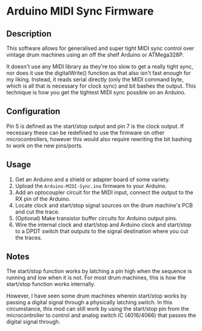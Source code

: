 # Arduino MIDI Sync Firmware

## Description

This software allows for generalised and super tight MIDI sync control over vintage drum machines using an off the shelf Arduino or ATMega328P.

It doesn't use any MIDI library as they're too slow to get a really tight sync, nor does it use the digitalWrite() function as that also isn't fast enough for my liking. Instead, it reads serial directly (only the MIDI command byte, which is all that is necessary for clock sync) and bit bashes the output. This technique is how you get the tightest MIDI sync possible on an Arduino.

## Configuration

Pin 5 is defined as the start/stop output and pin 7 is the clock output. If necessary these can be redefined to use the firmware on other microcontrollers, however this would also require rewriting the bit bashing to work on the new pins/ports.

## Usage

1) Get an Arduino and a shield or adapter board of some variety.
2) Upload the `Arduino-MIDI-Sync.ino` firmware to your Arduino.
3) Add an optocoupler circuit for the MIDI input, connect the output to the RX pin of the Arduino.
4) Locate clock and start/stop signal sources on the drum machine's PCB and cut the trace.
5) (Optional) Make transistor buffer circuits for Arduino output pins.
6) Wire the internal clock and start/stop and Arduino clock and start/stop to a DPDT switch that outputs to the signal destination where you cut the traces.

## Notes

The start/stop function works by latching a pin high when the sequence is running and low when it is not. For most drum machines, this is how the start/stop function works internally. 

However, I have seen some drum machines wherein start/stop works by passing a digital signal through a physically latching switch. In this circumstance, this mod can still work by using the start/stop pin from the microcontroller to control and analog switch IC (4016/4066) that passes the digital signal through.
